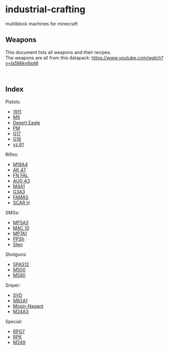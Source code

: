 # industrial-crafting
multiblock machines for minecraft

## Weapons  
This document lists all weapons and their recipes.  
The weapons are all from this datapack: https://www.youtube.com/watch?v=Ia5Mlkn6ipM  

<br>

## Index  
Pistols:  
- [1911](#1911)  
- [M9](#m9)
- [Desert Eagle](#desert-eagle)
- [PM](#pm)  
- [G17](#g17)  
- [G18](#g18)  
- [vz.61](#vz.-61)  

Rifles:  
- [M16A4](#m16a4)  
- [AK 47](#ak-47)  
- [FN FAL](#fn-fal)  
- [AUG A3](#aug-a3)  
- [M4A1](#m4a1)  
- [G3A3](#g3a3)  
- [FAMAS](#famas)  
- [SCAR H](#scar-h)  

SMGs:  
- [MP5A3](#mp5a3)  
- [MAC 10](#mac-10)  
- [MP7A1](#mp7a1)  
- [PPSh](#ppsh)  
- [Sten](#sten)  

Shotguns:  
- [SPAS12](#spas12)  
- [M500](#m500)  
- [M590](#m590)  

Sniper:  
- [SVD](#svd)  
- [M82A1](#m82a1)  
- [Mosin-Nagant](#mosin-nagant)  
- [M24A3](#m24a3)  

Special:  
- [RPG7](#rpg7)  
- [RPK](#rpk)  
- [M249](#m249)